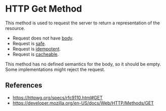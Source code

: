 # HTTP Get Method

This method is used to request the server to return a representation of the resource.

- Request does not have [body](/http/body).
- Request is [safe](/http/requests/safe).
- Request is [idempotent](/http/requests/idempotent).
- Request is [cacheable](/http/requests/cacheable).

This method has no defined semantics for the body, so it should be empty. Some implementations might reject the request.

## References

- https://httpwg.org/specs/rfc9110.html#GET
- https://developer.mozilla.org/en-US/docs/Web/HTTP/Methods/GET
